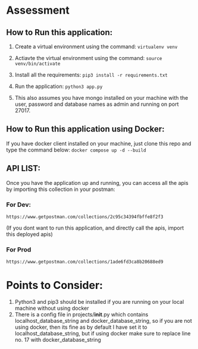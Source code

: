 # Assessment

## How to Run this application:

1. Create a virtual environment using the command: 
    ```virtualenv venv```
   
2. Actiavte the virtual environment using the command: 
    ```source venv/bin/activate```

3. Install all the requirements: 
    ```pip3 install -r requirements.txt```
   
4. Run the application:
    ```python3 app.py```
   
5. This also assumes you have mongo installed on your machine with the user, password and database names as admin and running on port 27017.


## How to Run this application using Docker:

If you have docker client installed on your machine, just clone this repo and type the command below:
```docker compose up -d --build```
   
## API LIST:

Once you have the application up and running, you can access all the apis by importing this collection in your postman:
### For Dev:

```https://www.getpostman.com/collections/2c95c34394fbffe8f2f3```


(If you dont want to run this application, and directly call the apis, import this deployed apis)
### For Prod
```https://www.getpostman.com/collections/1ade6fd3ca8b20688ed9```


# Points to Consider:
1. Python3 and pip3 should be installed if you are running on your local machine without using docker
2. There is a config file in projects/__init__.py which contains localhost_database_string and docker_database_string, so if you are not using docker, then its fine as by default I have set it to localhost_database_string, but if using docker make sure to replace line no. 17 with docker_database_string
